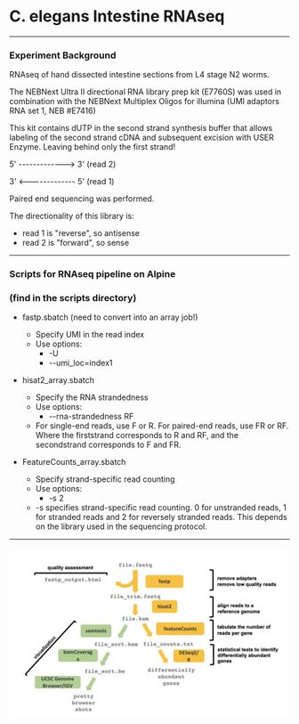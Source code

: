 # C. elegans Intestine RNAseq

---
### Experiment Background

RNAseq of hand dissected intestine sections from L4 stage N2 worms.

The NEBNext Ultra II directional RNA library prep kit (E7760S) was used in combination with the NEBNext Multiplex Oligos for illumina (UMI adaptors RNA set 1, NEB #E7416)

This kit contains dUTP in the second strand synthesis buffer that allows labeling of the second strand cDNA and subsequent excision with USER Enzyme. Leaving behind only the first strand! 


5' -------------> 3'  (read 2)

3' <------------- 5'  (read 1)


Paired end sequencing was performed.

The directionality of this library is: 
  - read 1 is "reverse", so antisense 
  - read 2 is "forward", so sense

---

### Scripts for RNAseq pipeline on Alpine 

### (find in the scripts directory)

- fastp.sbatch (need to convert into an array job!) 
  - Specify UMI in the read index
  - Use options: 
    - -U 
    - --umi_loc=index1

- hisat2_array.sbatch 
  - Specify the RNA strandedness
  - Use options: 
    - --rna-strandedness RF
  - For single-end reads, use F or R. For paired-end reads, use FR or RF. Where the firststrand corresponds to R and RF, and the secondstrand corresponds to F and FR.

- FeatureCounts_array.sbatch
  - Specify strand-specific read counting 
  - Use options: 
    - -s 2
  - -s specifies strand-specific read counting. 0 for unstranded reads, 1 for stranded reads and 2 for reversely stranded reads. This depends on the library used in the sequencing protocol.
  

--- 

![](pipeline.png)
